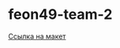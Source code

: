 # feon49-team-2

[Ссылка на макет](https://www.figma.com/file/BQM8iVDs6VXuFHEGWO6Jzd/Bose-NC-700-%D0%9F%D1%80%D0%BE%D0%BC%D0%BE?node-id=35%3A6)

